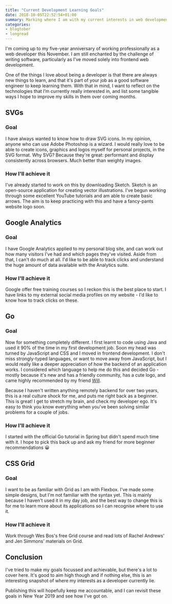 ```yaml
---
title: "Current Development Learning Goals"
date: 2018-10-05T22:52:54+01:00
summary: Marking where I am with my current interests in web development.
categories:
- blogtober
- longread
---
```


I'm coming up to my five-year anniversary of working professionally as a web developer this November. I am still enchanted by the challenge of writing software, particularly as I've moved solely into frontend web development.

One of the things I love about being a developer is that there are always new things to learn, and that it's part of your job as a good software engineer to keep learning them. With that in mind, I want to reflect on the technologies that I’m currently really interested in, and list some tangible ways I hope to improve my skills in them over coming months.

## SVGs

### Goal

I have always wanted to know how to draw SVG icons. In my opinion, anyone who can use Adobe Photoshop is a wizard. I would really love to be able to create icons, graphics and logos myself for personal projects, in the SVG format. Why SVG? Because they're great: performant and display consistently across browsers. Much better than weighty images.

### How I'll achieve it

I've already started to work on this by downloading Sketch. Sketch is an open-source application for creating vector illustrations. I've begun working through some excellent YouTube tutorials and am able to create basic arrows. The aim is to keep practicing with this and have a fancy-pants website logo soon.

## Google Analytics

### Goal

I have Google Analytics applied to my personal blog site, and can work out how many visitors I've had and which pages they've visited. Aside from that, I can't do much at all. I'd like to be able to track clicks and understand the huge amount of data available with the Analytics suite.

### How I'll achieve it

Google offer free training courses so I reckon this is the best place to start. I have links to my external social media profiles on my website - I'd like to know how to track clicks on these.

## Go

### Goal

Now for something completely different. I first learnt to code using Java and used it 90% of the time in my first development job. Soon my head was turned by JavaScript and CSS and I moved in frontend development. I don't miss strongly-typed languages, or want to move away from JavaScript, but I would really like a deeper appreciation of how the backend of an application works. I considered which language to help me do this and decided Go - mostly because it's new and has a friendly community, has a cute logo, and came highly recommended by my friend [Will](https://twitter.com/whg_codes).

Because I haven't written anything remotely backend for over two years, this is a real culture shock for me, and puts me right back as a beginner. This is great! I get to stretch my brain, and check my developer ego. It's easy to think you know everything when you've been solving similar problems for a couple of jobs.

### How I'll achieve it

I started with the official Go tutorial in Spring but didn't spend much time with it. I hope to pick this back up and ask my friend for more beginner recommendations 😀

## CSS Grid

### Goal

I want to be as familiar with Grid as I am with Flexbox. I've made some simple designs, but I'm not familiar with the syntax yet. This is mainly because I haven't used it in my day job, and the best way to change this is for me to learn more about its applications so I can recognise where to use it.

### How I'll achieve it

Work through Wes Bos's free Grid course and read lots of Rachel Andrews' and Jen Simmons' materials on Grid.

## Conclusion

I've tried to make my goals focussed and achievable, but there's a lot to cover here. It's good to aim high though and if nothing else, this is an interesting snapshot of where my interests as a developer currently lie.

Publishing this will hopefully keep me accountable, and I can revisit these goals in New Year 2019 and see how I've got on.
